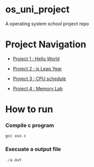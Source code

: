 # os_uni_project
A operating system school project repo

# Project Navigation

* [ Project 1 : Hello World ](https://github.com/lau1944/os_uni_project/tree/hello_world)

* [ Project 2 : is Leap Year ](https://github.com/lau1944/os_uni_project/tree/is_leap)

* [ Project 3 : CPU schedule ](https://github.com/lau1944/os_uni_project/tree/process_thread)

* [ Project 4 : Memory Lab ](https://github.com/lau1944/os_uni_project/tree/memory)


# How to run

### Compile c program 
```c
gcc xxx.c
```

### Execuate a output file
```c
./a.out
```
